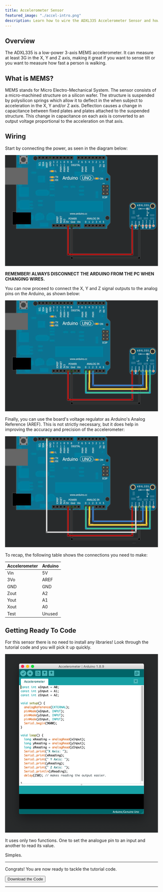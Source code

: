```yaml
---
title: Accelerometer Sensor
featured_image: "./accel-intro.png"
description: Learn how to wire the ADXL335 Accelerometer Sensor and how to use it with Arduino.
---
```

## Overview
The ADXL335 is a low-power 3-axis MEMS accelerometer. It can measure at least 3G in the X, Y and Z axis, making it great if you want to sense tilt or you want to measure how fast a person is walking.

## What is MEMS?
MEMS stands for Micro Electro-Mechanical System. The sensor consists of a micro-machined structure on a silicon wafer. The structure is suspended by polysilicon springs which allow it to deflect in the when subject to acceleration in the X, Y and/or Z axis. Deflection causes a change in capacitance between fixed plates and plates attached to the suspended structure. This change in capacitance on each axis is converted to an output voltage proportional to the acceleration on that axis.

## Wiring
Start by connecting the power, as seen in the diagram below:

![Power Connections](./images/wiring-1.png)

**REMEMBER! ALWAYS DISCONNECT THE ARDUINO FROM THE PC WHEN CHANGING WIRES.**

You can now proceed to connect the X, Y and Z signal outputs to the analog pins on the Arduino, as shown below:

![XYZ Connections](./images/wiring-2.png)

Finally, you can use the board's voltage regulator as Arduino's Analog Reference (AREF). This is not strictly necessary, but it does help in improving the accuracy and precision of the accelerometer:

![AREF Connection](./images/wiring-3.png)

To recap, the following table shows the connections you need to make:

| Accelerometer | Arduino |
| ----------------- | ------- |
| Vin | 5V |
| 3Vo | AREF |
| GND | GND |
| Zout | A2 |
| Yout | A1 |
| Xout | A0 |
| Test | Unused |


## Getting Ready To Code
For this sensor there is no need to install any libraries! Look through the tutorial code and you will pick it up quickly. 

![Arduino IDE](./images/arduino-ide.png)

It uses only two functions. One to set the analogue pin to an input and another to read its value.

Simples.

***

Congrats! You are now ready to tackle the tutorial code.

<button class="mdc-button mdc-button--raised">
  <a href="https://raw.githubusercontent.com/nicogig/fleming_crate/master/Project_X/accelerometer/Accelerometer.ino" class="mdc-button__label" style="text-decoration: none;" download>Download the Code</a>
</button>

***